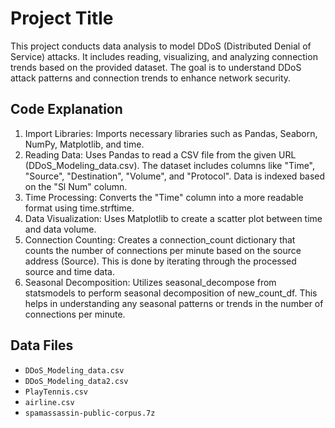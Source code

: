 # Project Title

This project conducts data analysis to model DDoS (Distributed Denial of Service) attacks. It includes reading, visualizing, and analyzing connection trends based on the provided dataset. The goal is to understand DDoS attack patterns and connection trends to enhance network security.

## Code Explanation

1. Import Libraries: Imports necessary libraries such as Pandas, Seaborn, NumPy, Matplotlib, and time.
2. Reading Data: Uses Pandas to read a CSV file from the given URL (DDoS_Modeling_data.csv). The dataset includes columns like "Time", "Source", "Destination", "Volume", and "Protocol". Data is indexed based on the "Sl Num" column.
3. Time Processing: Converts the "Time" column into a more readable format using time.strftime.
4. Data Visualization: Uses Matplotlib to create a scatter plot between time and data volume.
5. Connection Counting: Creates a connection_count dictionary that counts the number of connections per minute based on the source address (Source). This is done by iterating through the processed source and time data.
6. Seasonal Decomposition: Utilizes seasonal_decompose from statsmodels to perform seasonal decomposition of new_count_df. This helps in understanding any seasonal patterns or trends in the number of connections per minute.


## Data Files

- `DDoS_Modeling_data.csv`
- `DDoS_Modeling_data2.csv`
- `PlayTennis.csv`
- `airline.csv`
- `spamassassin-public-corpus.7z`
